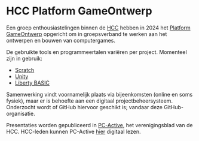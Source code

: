 # HCC Platform GameOntwerp

Een groep enthousiastelingen binnen de
[HCC](https://nl.wikipedia.org/wiki/Hobby_Computer_Club)
hebben in 2024 het
[Platform GameOntwerp](https://compusers.hcc.nl/platforms/onze-platforms/gameontwerp)
opgericht om in groepsverband te werken aan het ontwerpen en bouwen van computergames.

De gebruikte tools en programmeertalen variëren per project.
Momenteel zijn in gebruik:
- [Scratch](https://nl.wikipedia.org/wiki/Scratch_(programmeertaal))
- [Unity](https://nl.wikipedia.org/wiki/Unity_(engine))
- [Liberty BASIC](https://nl.wikipedia.org/wiki/Liberty_BASIC)

Samenwerking vindt voornamelijk plaats via bijeenkomsten (online en soms fysiek),
maar er is behoefte aan een digitaal projectbeheersysteem.
Onderzocht wordt of GitHub hiervoor geschikt is; vandaar deze GitHub-organisatie.

Presentaties worden gepubliceerd in
[PC-Active](https://nl.wikipedia.org/wiki/PC-Active),
het verenigingsblad van de HCC.
HCC-leden kunnen PC-Active
[hier](https://hcc.nl/categorie-overzicht/pc-active/pca-digitaal-c)
digitaal lezen.
